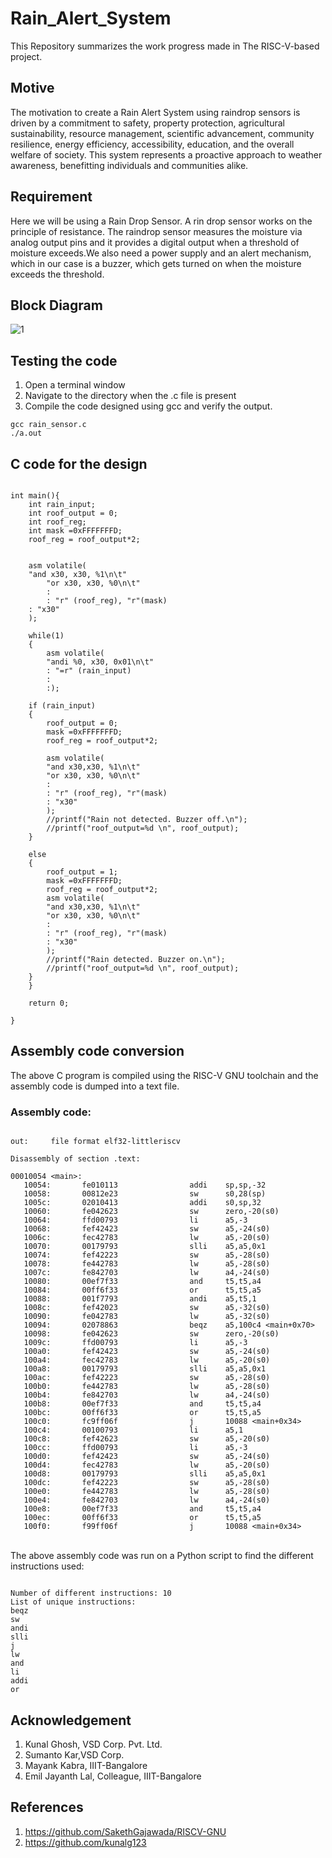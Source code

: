 # Rain_Alert_System

This Repository summarizes the work progress made in The RISC-V-based project.
<br />

## Motive

The motivation to create a Rain Alert System using raindrop sensors is driven by a commitment to safety, property protection, agricultural sustainability, resource management, scientific advancement, community resilience, energy efficiency, accessibility, education, and the overall welfare of society. This system represents a proactive approach to weather awareness, benefitting individuals and communities alike.

## Requirement

Here we will be using a Rain Drop Sensor. A rin drop sensor works on the principle of resistance. The raindrop sensor measures the moisture via analog output pins and it provides a digital output when a threshold of moisture exceeds.We also need a power supply and an alert mechanism, which in our case is a buzzer, which gets turned on when the moisture exceeds the threshold.

## Block Diagram

![1](https://github.com/mavi62/Rain_Alert_System/assets/57127783/cfa0af59-92ff-4983-8524-6959ff12167e)

## Testing the code

1. Open a terminal window
2. Navigate to the directory when the .c file is present
3. Compile the code designed using gcc and verify the output.

```
gcc rain_sensor.c
./a.out
```

## C code for the design

```

int main(){
	int rain_input;	
	int roof_output = 0; 
	int roof_reg;
	int mask =0xFFFFFFFD;
	roof_reg = roof_output*2;


	asm volatile(
	"and x30, x30, %1\n\t"
    	"or x30, x30, %0\n\t"  
    	:
    	: "r" (roof_reg), "r"(mask)
	: "x30" 
	);
	
	while(1)
	{	
		asm volatile(
		"andi %0, x30, 0x01\n\t"
		: "=r" (rain_input)
		:
		:);

	if (rain_input)
	{
		roof_output = 0; 
		mask =0xFFFFFFFD;
		roof_reg = roof_output*2;
		
		asm volatile(
		"and x30,x30, %1\n\t"  
		"or x30, x30, %0\n\t"   
		:
		: "r" (roof_reg), "r"(mask)
		: "x30" 
		);
 		//printf("Rain not detected. Buzzer off.\n");
  		//printf("roof_output=%d \n", roof_output);
	}	
	
	else
	{
		roof_output = 1; 
		mask =0xFFFFFFFD;
		roof_reg = roof_output*2;
		asm volatile(
		"and x30,x30, %1\n\t"  
	   	"or x30, x30, %0\n\t"  
	   	:
	   	: "r" (roof_reg), "r"(mask)
		: "x30" 
		);
		//printf("Rain detected. Buzzer on.\n");
		//printf("roof_output=%d \n", roof_output);
	}
	}

	return 0;

}

```

## Assembly code conversion

The above C program is compiled using the RISC-V GNU toolchain and the assembly code is dumped into a text file.

### Assembly code:

```

out:     file format elf32-littleriscv

Disassembly of section .text:

00010054 <main>:
   10054:       fe010113                addi    sp,sp,-32
   10058:       00812e23                sw      s0,28(sp)
   1005c:       02010413                addi    s0,sp,32
   10060:       fe042623                sw      zero,-20(s0)
   10064:       ffd00793                li      a5,-3
   10068:       fef42423                sw      a5,-24(s0)
   1006c:       fec42783                lw      a5,-20(s0)
   10070:       00179793                slli    a5,a5,0x1
   10074:       fef42223                sw      a5,-28(s0)
   10078:       fe442783                lw      a5,-28(s0)
   1007c:       fe842703                lw      a4,-24(s0)
   10080:       00ef7f33                and     t5,t5,a4
   10084:       00ff6f33                or      t5,t5,a5
   10088:       001f7793                andi    a5,t5,1
   1008c:       fef42023                sw      a5,-32(s0)
   10090:       fe042783                lw      a5,-32(s0)
   10094:       02078863                beqz    a5,100c4 <main+0x70>
   10098:       fe042623                sw      zero,-20(s0)
   1009c:       ffd00793                li      a5,-3
   100a0:       fef42423                sw      a5,-24(s0)
   100a4:       fec42783                lw      a5,-20(s0)
   100a8:       00179793                slli    a5,a5,0x1
   100ac:       fef42223                sw      a5,-28(s0)
   100b0:       fe442783                lw      a5,-28(s0)
   100b4:       fe842703                lw      a4,-24(s0)
   100b8:       00ef7f33                and     t5,t5,a4
   100bc:       00ff6f33                or      t5,t5,a5
   100c0:       fc9ff06f                j       10088 <main+0x34>
   100c4:       00100793                li      a5,1
   100c8:       fef42623                sw      a5,-20(s0)
   100cc:       ffd00793                li      a5,-3
   100d0:       fef42423                sw      a5,-24(s0)
   100d4:       fec42783                lw      a5,-20(s0)
   100d8:       00179793                slli    a5,a5,0x1
   100dc:       fef42223                sw      a5,-28(s0)
   100e0:       fe442783                lw      a5,-28(s0)
   100e4:       fe842703                lw      a4,-24(s0)
   100e8:       00ef7f33                and     t5,t5,a4
   100ec:       00ff6f33                or      t5,t5,a5
   100f0:       f99ff06f                j       10088 <main+0x34>

```

<br />
The above assembly code was run on a Python script to find the different instructions used:
<br />

```

Number of different instructions: 10
List of unique instructions:
beqz
sw
andi
slli
j
lw
and
li
addi
or

```

## Acknowledgement

1. Kunal Ghosh, VSD Corp. Pvt. Ltd.
2. Sumanto Kar,VSD Corp.
3. Mayank Kabra, IIIT-Bangalore
4. Emil Jayanth Lal, Colleague, IIIT-Bangalore

## References

1. https://github.com/SakethGajawada/RISCV-GNU
2. https://github.com/kunalg123
